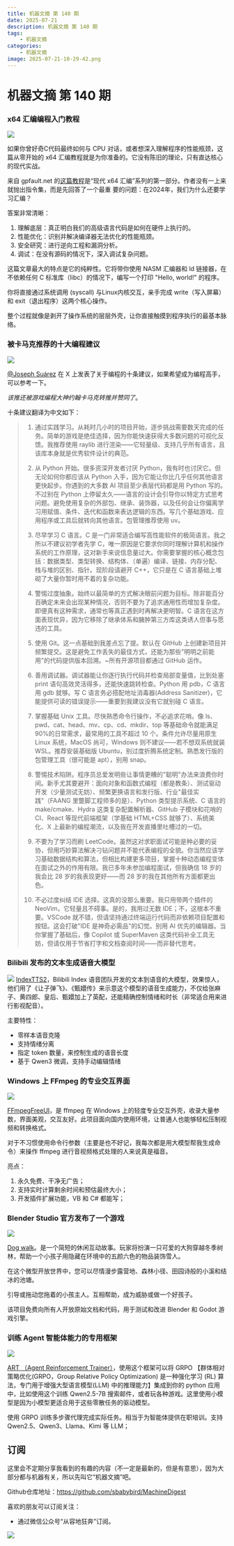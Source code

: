 ```yaml
---
title: 机器文摘 第 140 期
date: 2025-07-21
description: 机器文摘 第 140 期
tags: 
    - 机器文摘
categories: 
    - 机器文摘
image: 2025-07-21-10-29-42.png
---
```

# 机器文摘 第 140 期
### x64 汇编编程入门教程
![](2025-07-21-10-27-15.png)

如果你曾好奇C代码最终如何与 CPU 对话，或者想深入理解程序的性能瓶颈，这篇从零开始的 x64 汇编教程就是为你准备的。它没有陈旧的理论，只有直达核心的现代实战。

  来自 gpfault.net 的[这篇教程](https://gpfault.net/posts/asm-tut-0.txt.html)是“现代 x64 汇编”系列的第一部分。作者没有一上来就抛出指令集，而是先回答了一个最重
  要的问题：在2024年，我们为什么还要学习汇编？

  答案非常清晰：
   1. 理解底层：真正明白我们的高级语言代码是如何在硬件上执行的。
   2. 性能优化：识别并解决编译器无法优化的性能瓶颈。
   3. 安全研究：进行逆向工程和漏洞分析。
   4. 调试：在没有源码的情况下，深入调试复杂问题。

  这篇文章最大的特点是它的纯粹性。它将带你使用 NASM 汇编器和 ld
  链接器，在不依赖任何 C 标准库（libc）的情况下，编写一个打印 "Hello, world!" 的程序。
  
  你将直接通过系统调用
  (syscall) 与Linux内核交互，亲手完成 write（写入屏幕）和 exit（退出程序）这两个核心操作。

  整个过程就像是剥开了操作系统的层层外壳，让你直接触摸到程序执行的最基本脉络。

### 被卡马克推荐的十大编程建议
![](2025-07-21-10-27-45.png)

[@Joseph Suárez](https://x.com/jsuarez5341)  在 X 上发表了关于编程的十条建议，如果希望成为编程高手，可以参考一下。

*该推还被游戏编程大神约翰卡马克转推并赞同了*。

十条建议翻译为中文如下：

>1. 通过实践学习。从耗时几小时的项目开始，逐步挑战需要数天完成的任务。简单的游戏是绝佳选择，因为你能快速获得大多数问题的可视化反馈。我推荐使用 raylib 进行渲染——它轻量级、支持几乎所有语言，且该库本身就是优秀软件设计的典范。
>
>2. 从 Python 开始。很多资深开发者讨厌 Python，我有时也讨厌它。但无论如何你都应该从 Python 入手，因为它能让你比几乎任何其他语言更快起步。你遇到的大多数 AI 项目至少表层代码都是用 Python 写的。不过别在 Python 上停留太久——语言的设计会引导你以特定方式思考问题。避免使用复杂的外部包、继承、装饰器，以及任何会让你偏离学习用赋值、条件、迭代和函数来表达逻辑的东西。写几个基础游戏、应用程序或工具后就转向其他语言。包管理推荐使用 uv。
>
>3. 尽早学习 C 语言。C 是一门非常适合编写高性能软件的极简语言。我之所以不建议初学者先学 C，唯一原因是它要求你同时理解计算机和操作系统的工作原理，这对新手来说信息量过大。你需要掌握的核心概念包括：数据类型、类型转换、结构体、（单遍）编译、链接、内存分配、栈与堆的区别、指针。现阶段请避开 C++，它只是在 C 语言基础上堆砌了大量你暂时用不着的复杂功能。
>
>4. 警惕过度抽象。始终以最简单的方式解决眼前问题为目标。除非能百分百确定未来会出现某种情况，否则不要为了追求通用性而增加复杂度。即便真有这种需求，通常也等真正遇到时再解决更明智。C 语言在这方面表现优异，因为它移除了继承体系和臃肿第三方库这类诱人但事与愿违的工具。
>
>5. 使用 Git。这一点基础到我差点忘了提。默认在 GitHub 上创建新项目并频繁提交。这是避免工作丢失的最佳方式，还能为那些"明明之前能用"的代码提供版本回溯。~所有开源项目都通过 GitHub 运作。
>
>6. 善用调试器。调试器能让你逐行执行代码并检查局部变量值，比到处塞 print 语句高效灵活得多，还能快速跳转检查。Python 用 pdb，C 语言用 gdb 就够。写 C 语言务必搭配地址消毒器(Address Sanitizer)，它能提供可读的错误提示——重要到我建议没有它就别碰 C 语言。
>
>7. 掌握基础 Unix 工具。尽快熟悉命令行操作，不必追求花哨。像 ls、pwd、cat、head、mv、cp、cd、mkdir、top 等基础命令就能满足 90%的日常需求，最常用的工具不超过 10 个。条件允许尽量用原生 Linux 系统，MacOS 尚可，Windows 则不建议——若不想双系统就装 WSL。推荐安装基础版 Ubuntu，别过度折腾系统定制。熟悉发行版的包管理工具（很可能是 apt），别用 snap。
>
>8. 警惕技术陷阱。程序员总爱发明些让事情更糟的"聪明"办法来浪费你时间。新手尤其要避开：面向对象和函数式编程（都是教条）、测试驱动开发（少量测试无妨）、频繁更换语言和发行版、行业"最佳实践"（FAANG 里蹩脚工程师多的是）、Python 类型提示系统、C 语言的 make/cmake、Hydra 这类复杂配置解析器、GitHub 子模块和花哨的 CI、React 等现代前端框架（学基础 HTML+CSS 就够了）、系统美化、X 上最新的编程潮流，以及我在开发直播里吐槽过的一切。
>
>9. 不要为了学习而刷 LeetCode。虽然这对求职面试可能是种必要的妥协，但用巧妙算法解决刁钻问题并不能代表编程的全貌。你当然应该学习基础数据结构和算法，但相比构建更多项目，掌握十种动态编程变体在面试之外的作用有限。我已多年未参加编程面试，但我确信 18 岁的我会比 28 岁的我表现更好——而 28 岁的我在其他所有方面都更出色。
>
>10. 不必过度纠结 IDE 选择。这真的没那么重要。我只用带两个插件的 NeoVim，它轻量且不碍事。是的，我用过无数 IDE；不，这根本不重要。VSCode 就不错，但请坚持通过终端运行代码而非依赖项目配置和按钮。这会打破"IDE 是神奇必需品"的幻觉。别用 AI 优先的编辑器。当你掌握了基础后，像 Copilot 或 SuperMaven 这类代码补全工具无妨，但请仅用于节省打字和文档查阅时间——而非替代思考。

### Bilibili 发布的文本生成语音大模型
![](2025-07-21-10-29-42.png)
[IndexTTS2](https://index-tts.github.io/index-tts2.github.io/)，Bilibili Index 语音团队开发的文本到语音的大模型，效果惊人，他们用了《让子弹飞》、《甄嬛传》来示意这个模型的语音生成能力，不仅给张麻子、黄四郎、皇后、甄嬛加上了英配，还能精确控制情绪和时长（非常适合用来进行影视配音）。

主要特性：
- 零样本语音克隆
- 支持情绪分离
- 指定 token 数量，来控制生成的语音长度
- 基于 Qwen3 微调，支持手动编辑情绪

### Windows 上 FFmpeg 的专业交互界面
![](2025-07-21-10-30-28.png)

[FFmpegFreeUI](https://github.com/Lake1059/FFmpegFreeUI)，是 ffmpeg 在 Windows 上的轻度专业交互外壳，收录大量参数，界面美观，交互友好。此项目面向国内使用环境，让普通人也能够轻松压制视频和转换格式。

对于不习惯使用命令行参数（主要是也不好记，我每次都是用大模型帮我生成命令）来操作 ffmpeg 进行音视频格式处理的人来说真是福音。

亮点：
1. 永久免费、干净无广告；
2. 支持实时计算剩余时间和预估最终大小；
3. 开发插件扩展功能，VB 和 C# 都能写；

### Blender Studio 官方发布了一个游戏
![](2025-07-21-10-30-45.png)

[Dog walk](https://blenderstudio.itch.io/dogwalk)。是一个简短的休闲互动故事。玩家将扮演一只可爱的大狗穿越冬季树林，帮助一个小孩子用隐藏在环境中的五颜六色的物品装饰雪人。

在这个微型开放世界中，您可以尽情漫步露营地、森林小径、田园诗般的小溪和结冰的池塘。

引导或拖动您拖着的小孩主人。互相帮助，成为威胁或做一个好孩子。

该项目免费向所有人开放原始文档和代码，用于测试和改进 Blender 和 Godot 游戏引擎。

### 训练 Agent 智能体能力的专用框架
![](2025-07-21-10-31-17.png)

[ART （Agent Reinforcement Trainer）](https://github.com/OpenPipe/ART)，使用这个框架可以将 GRPO 【群体相对策略优化(GRPO，Group Relative Policy Optimization) 是一种强化学习 (RL) 算法，专门用于增强大型语言模型(LLM) 中的推理能力】集成到你的 python 应用中，比如使用这个训练 Qwen2.5-7B 搜索邮件，或者玩各种游戏。这里使用小模型是因为小模型更适合用于这些零散任务的驱动模型。

使用 GRPO 训练多步骤代理完成实际任务。相当于为智能体提供在职培训。支持 Qwen2.5、Qwen3、Llama、Kimi 等 LLM；

## 订阅
这里会不定期分享我看到的有趣的内容（不一定是最新的，但是有意思），因为大部分都与机器有关，所以先叫它“机器文摘”吧。

Github仓库地址：https://github.com/sbabybird/MachineDigest

喜欢的朋友可以订阅关注：

- 通过微信公众号“从容地狂奔”订阅。

![](../weixin.jpg)